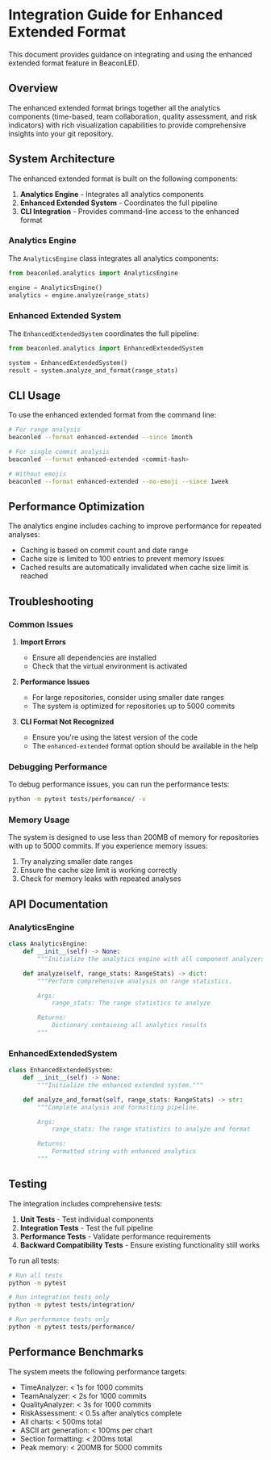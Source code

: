 # Integration Guide for Enhanced Extended Format

This document provides guidance on integrating and using the enhanced extended format feature in BeaconLED.

## Overview

The enhanced extended format brings together all the analytics components (time-based, team collaboration, quality assessment, and risk indicators) with rich visualization capabilities to provide comprehensive insights into your git repository.

## System Architecture

The enhanced extended format is built on the following components:

1. **Analytics Engine** - Integrates all analytics components
2. **Enhanced Extended System** - Coordinates the full pipeline
3. **CLI Integration** - Provides command-line access to the enhanced format

### Analytics Engine

The `AnalyticsEngine` class integrates all analytics components:

```python
from beaconled.analytics import AnalyticsEngine

engine = AnalyticsEngine()
analytics = engine.analyze(range_stats)
```

### Enhanced Extended System

The `EnhancedExtendedSystem` coordinates the full pipeline:

```python
from beaconled.analytics import EnhancedExtendedSystem

system = EnhancedExtendedSystem()
result = system.analyze_and_format(range_stats)
```

## CLI Usage

To use the enhanced extended format from the command line:

```bash
# For range analysis
beaconled --format enhanced-extended --since 1month

# For single commit analysis
beaconled --format enhanced-extended <commit-hash>

# Without emojis
beaconled --format enhanced-extended --no-emoji --since 1week
```

## Performance Optimization

The analytics engine includes caching to improve performance for repeated analyses:

- Caching is based on commit count and date range
- Cache size is limited to 100 entries to prevent memory issues
- Cached results are automatically invalidated when cache size limit is reached

## Troubleshooting

### Common Issues

1. **Import Errors**
   - Ensure all dependencies are installed
   - Check that the virtual environment is activated

2. **Performance Issues**
   - For large repositories, consider using smaller date ranges
   - The system is optimized for repositories up to 5000 commits

3. **CLI Format Not Recognized**
   - Ensure you're using the latest version of the code
   - The `enhanced-extended` format option should be available in the help

### Debugging Performance

To debug performance issues, you can run the performance tests:

```bash
python -m pytest tests/performance/ -v
```

### Memory Usage

The system is designed to use less than 200MB of memory for repositories with up to 5000 commits. If you experience memory issues:

1. Try analyzing smaller date ranges
2. Ensure the cache size limit is working correctly
3. Check for memory leaks with repeated analyses

## API Documentation

### AnalyticsEngine

```python
class AnalyticsEngine:
    def __init__(self) -> None:
        """Initialize the analytics engine with all component analyzers."""

    def analyze(self, range_stats: RangeStats) -> dict:
        """Perform comprehensive analysis on range statistics.

        Args:
            range_stats: The range statistics to analyze

        Returns:
            Dictionary containing all analytics results
        """
```

### EnhancedExtendedSystem

```python
class EnhancedExtendedSystem:
    def __init__(self) -> None:
        """Initialize the enhanced extended system."""

    def analyze_and_format(self, range_stats: RangeStats) -> str:
        """Complete analysis and formatting pipeline.

        Args:
            range_stats: The range statistics to analyze and format

        Returns:
            Formatted string with enhanced analytics
        """
```

## Testing

The integration includes comprehensive tests:

1. **Unit Tests** - Test individual components
2. **Integration Tests** - Test the full pipeline
3. **Performance Tests** - Validate performance requirements
4. **Backward Compatibility Tests** - Ensure existing functionality still works

To run all tests:

```bash
# Run all tests
python -m pytest

# Run integration tests only
python -m pytest tests/integration/

# Run performance tests only
python -m pytest tests/performance/
```

## Performance Benchmarks

The system meets the following performance targets:

- TimeAnalyzer: < 1s for 1000 commits
- TeamAnalyzer: < 2s for 1000 commits
- QualityAnalyzer: < 3s for 1000 commits
- RiskAssessment: < 0.5s after analytics complete
- All charts: < 500ms total
- ASCII art generation: < 100ms per chart
- Section formatting: < 200ms total
- Peak memory: < 200MB for 5000 commits

